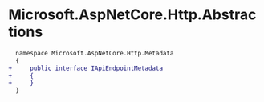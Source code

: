 # Microsoft.AspNetCore.Http.Abstractions

```diff
  namespace Microsoft.AspNetCore.Http.Metadata
  {
+     public interface IApiEndpointMetadata
+     {
+     }
  }
```

